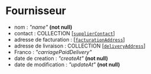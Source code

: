  # Fournisseur
 

- nom : _*"name"*_ **(not null)**
- contact : COLLECTION [[`supplierContact`](../../../shared/contact.md)]
- adresse de facturation : [[`facturationAddress`](../../../shared/addresse-de-facturation.md)] 
- adresse de livraison : COLLECTION [[`deliveryAddress`](../../../shared/adrdresse-de-livraison.md)]
- Franco : _*"carriagePaidDelivery"*_ 
- date de creation : _*"createAt"*_ **(not null)**
- date de modification : _*"updateAt"*_ **(not null)**